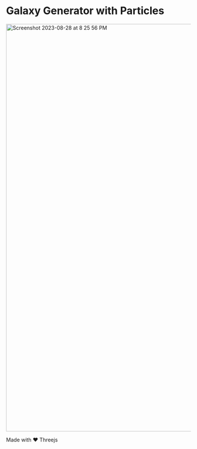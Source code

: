 # Galaxy Generator with Particles

<img width="1111" alt="Screenshot 2023-08-28 at 8 25 56 PM" src="https://github.com/saadamirpk/galaxy-particles/assets/59224810/237a3d51-56c5-4840-a58f-fc8dc8c051d3">

Made with :heart: Threejs

